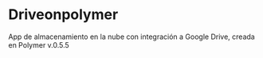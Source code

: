 # Driveonpolymer
App de almacenamiento en la nube con integración a Google Drive, creada en Polymer v.0.5.5
